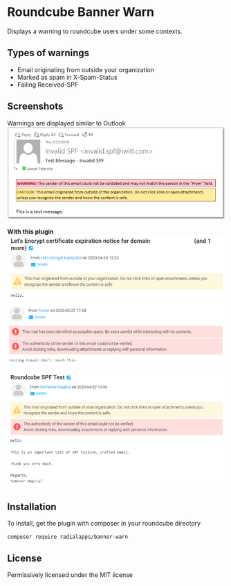 # Roundcube Banner Warn

Displays a warning to roundcube users under some contexts.

## Types of warnings
* Email originating from outside your organization
* Marked as spam in X-Spam-Status
* Failing Received-SPF

## Screenshots
Warnings are displayed similar to Outlook \
<img src="screenshots/outlook.png" alt="Outlook" width="600"/>

**With this plugin** \
<img src="screenshots/external.png" alt="External Email" width="600"/>
<img src="screenshots/spam.png" alt="Spam Email" width="600"/>
<img src="screenshots/spffail.png" alt="SPF failing Email" width="600"/>

## Installation
To install, get the plugin with composer in your roundcube directory
```
composer require radialapps/banner-warn
```

## License
Permissively licensed under the MIT license

